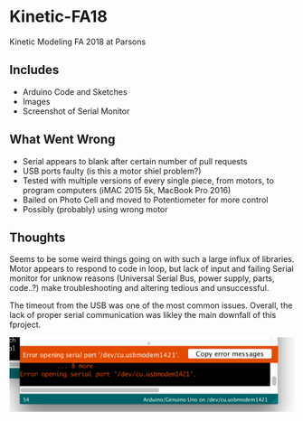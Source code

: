 # Kinetic-FA18
Kinetic Modeling FA 2018 at Parsons

## Includes

* Arduino Code and Sketches
* Images
* Screenshot of Serial Monitor

## What Went Wrong

* Serial appears to blank after certain number of pull requests
* USB ports faulty (is this a motor shiel problem?)
* Tested with multiple versions of every single piece, from motors, to program computers (iMAC 2015 5k, MacBook Pro 2016)
* Bailed on Photo Cell and moved to Potentiometer for more control
* Possibly (probably) using wrong motor


## Thoughts

Seems to be some weird things going on with such a large influx of libraries. Motor appears to respond to code in loop, but lack of input and failing Serial monitor for unknow reasons (Universal Serial Bus, power supply, parts, code..?) make troubleshooting and altering tedious and unsuccessful.

The timeout from the USB was one of the most common issues. Overall, the lack of proper serial communication was likley the main downfall of this fproject.

![alt text](https://github.com/fozzest/Kinetic-FA18/blob/master/Screen%20Shot%202018-10-17%20at%206.05.33%20PM.png)

